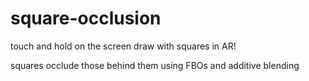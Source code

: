 # square-occlusion

touch and hold on the screen draw with squares in AR!

squares occlude those behind them using FBOs and additive blending
